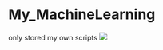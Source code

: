 # My_MachineLearning
only stored my own scripts
![ ](https://github.com/Alan1022/My_MachineLearning/tree/master/sklearn/ai14.png)
